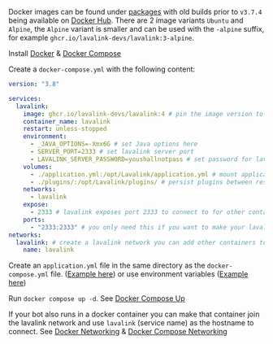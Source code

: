 
Docker images can be found under [packages](https://github.com/lavalink-devs/Lavalink/pkgs/container/lavalink) with old builds prior to `v3.7.4` being available on [Docker Hub](https://hub.docker.com/r/fredboat/lavalink/).
There are 2 image variants `Ubuntu` and `Alpine`, the `Alpine` variant is smaller and can be used with the `-alpine` suffix, for example `ghcr.io/lavalink-devs/lavalink:3-alpine`.

Install [Docker](https://docs.docker.com/engine/install/) & [Docker Compose](https://docs.docker.com/compose/install/)

Create a `docker-compose.yml` with the following content:

```yaml
version: "3.8"

services:
  lavalink:
    image: ghcr.io/lavalink-devs/lavalink:4 # pin the image version to Lavalink v4
    container_name: lavalink
    restart: unless-stopped
    environment:
      - _JAVA_OPTIONS=-Xmx6G # set Java options here
      - SERVER_PORT=2333 # set lavalink server port
      - LAVALINK_SERVER_PASSWORD=youshallnotpass # set password for lavalink
    volumes:
      - ./application.yml:/opt/Lavalink/application.yml # mount application.yml from the same directory or use environment variables
      - ./plugins/:/opt/Lavalink/plugins/ # persist plugins between restarts, make sure to set the correct permissions (user: 322, group: 322)
    networks:
      - lavalink
    expose:
      - 2333 # lavalink exposes port 2333 to connect to for other containers (this is for documentation purposes only)
    ports:
      - "2333:2333" # you only need this if you want to make your lavalink accessible from outside of containers
networks:
  lavalink: # create a lavalink network you can add other containers to, to give them access to Lavalink
    name: lavalink
```

Create an `application.yml` file in the same directory as the `docker-compose.yml` file. ([Example here](index.md#example-applicationyml)) or use environment variables ([Example here](index.md#example-environment-variables))

Run `docker compose up -d`. See [Docker Compose Up](https://docs.docker.com/engine/reference/commandline/compose_up/)

If your bot also runs in a docker container you can make that container join the lavalink network and use `lavalink` (service name) as the hostname to connect.
See [Docker Networking](https://docs.docker.com/network/) & [Docker Compose Networking](https://docs.docker.com/compose/networking/)
